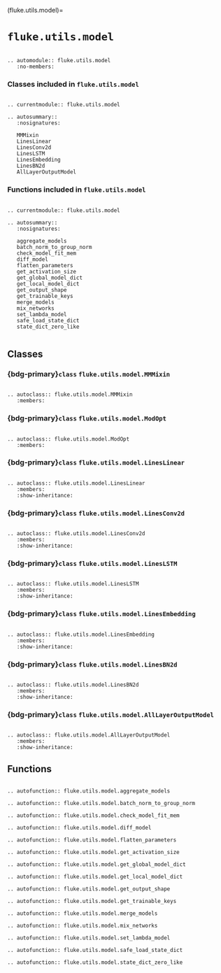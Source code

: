 (fluke.utils.model)=

# ``fluke.utils.model``

```{eval-rst}

.. automodule:: fluke.utils.model
   :no-members:

```


<h3>

Classes included in ``fluke.utils.model``

</h3>

```{eval-rst}

.. currentmodule:: fluke.utils.model

.. autosummary:: 
   :nosignatures:
   
   MMMixin
   LinesLinear
   LinesConv2d
   LinesLSTM
   LinesEmbedding
   LinesBN2d
   AllLayerOutputModel

```

<h3>

Functions included in ``fluke.utils.model``

</h3>

```{eval-rst}

.. currentmodule:: fluke.utils.model

.. autosummary:: 
   :nosignatures:

   aggregate_models
   batch_norm_to_group_norm
   check_model_fit_mem
   diff_model
   flatten_parameters
   get_activation_size
   get_global_model_dict
   get_local_model_dict
   get_output_shape
   get_trainable_keys
   merge_models
   mix_networks
   set_lambda_model
   safe_load_state_dict
   state_dict_zero_like
   
```


## Classes


<h3>

{bdg-primary}`class` ``fluke.utils.model.MMMixin``

</h3>

```{eval-rst}

.. autoclass:: fluke.utils.model.MMMixin
   :members:

```

<h3>

{bdg-primary}`class` ``fluke.utils.model.ModOpt``

</h3>

```{eval-rst}

.. autoclass:: fluke.utils.model.ModOpt
   :members:

```

<h3>

{bdg-primary}`class` ``fluke.utils.model.LinesLinear``

</h3>

```{eval-rst}

.. autoclass:: fluke.utils.model.LinesLinear
   :members:
   :show-inheritance:

```

<h3>

{bdg-primary}`class` ``fluke.utils.model.LinesConv2d``

</h3>

```{eval-rst}

.. autoclass:: fluke.utils.model.LinesConv2d
   :members:
   :show-inheritance:

```

<h3>

{bdg-primary}`class` ``fluke.utils.model.LinesLSTM``

</h3>

```{eval-rst}

.. autoclass:: fluke.utils.model.LinesLSTM
   :members:
   :show-inheritance:

```

<h3>

{bdg-primary}`class` ``fluke.utils.model.LinesEmbedding``

</h3>

```{eval-rst}

.. autoclass:: fluke.utils.model.LinesEmbedding
   :members:
   :show-inheritance:

```


<h3>

{bdg-primary}`class` ``fluke.utils.model.LinesBN2d``

</h3>

```{eval-rst}

.. autoclass:: fluke.utils.model.LinesBN2d
   :members:
   :show-inheritance:

```


<h3>

{bdg-primary}`class` ``fluke.utils.model.AllLayerOutputModel``

</h3>

```{eval-rst}

.. autoclass:: fluke.utils.model.AllLayerOutputModel
   :members:
   :show-inheritance:

```


## Functions

```{eval-rst}

.. autofunction:: fluke.utils.model.aggregate_models

.. autofunction:: fluke.utils.model.batch_norm_to_group_norm

.. autofunction:: fluke.utils.model.check_model_fit_mem

.. autofunction:: fluke.utils.model.diff_model

.. autofunction:: fluke.utils.model.flatten_parameters

.. autofunction:: fluke.utils.model.get_activation_size

.. autofunction:: fluke.utils.model.get_global_model_dict

.. autofunction:: fluke.utils.model.get_local_model_dict

.. autofunction:: fluke.utils.model.get_output_shape

.. autofunction:: fluke.utils.model.get_trainable_keys

.. autofunction:: fluke.utils.model.merge_models

.. autofunction:: fluke.utils.model.mix_networks

.. autofunction:: fluke.utils.model.set_lambda_model

.. autofunction:: fluke.utils.model.safe_load_state_dict

.. autofunction:: fluke.utils.model.state_dict_zero_like


```
